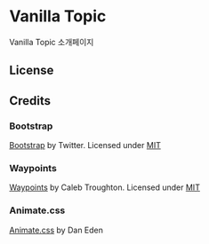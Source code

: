 # Vanilla Topic

Vanilla Topic 소개페이지

## License



## Credits 

### Bootstrap

[Bootstrap](http://getbootstrap.com/) by Twitter. Licensed under [MIT](https://github.com/twbs/bootstrap/blob/master/LICENSE)

### Waypoints

[Waypoints](https://github.com/imakewebthings/waypoints) by Caleb Troughton. Licensed under [MIT](https://github.com/imakewebthings/waypoints/blog/master/licenses.txt)

### Animate.css

[Animate.css](https://daneden.github.io/animate.css/) by Dan Eden

